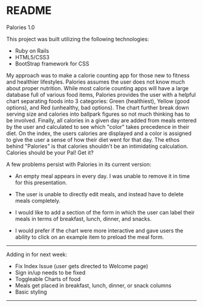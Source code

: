# README

Palories 1.0

This project was built utilizing the following technologies:

- Ruby on Rails
- HTML5/CSS3
- BootStrap framework for CSS

My approach was to make a calorie counting app for those new to fitness and healthier lifestyles. Palories assumes the user does not know much about proper nutrition. While most calorie counting apps will have a large database full of various food items, Palories provides the user with a helpful chart separating foods into 3 categories: Green (healthiest), Yellow (good options), and Red (unhealthy, bad options). The chart further break down serving size and calories into ballpark figures so not much thinking has to be involved. Finally, all calories in a given day are added from meals entered by the user and calculated to see which "color" takes precedence in their diet. On the index, the users calories are displayed and a color is assigned to give the user a sense of how their diet went for that day. The ethos behind "Palories" is that calories shouldn't be an intimidating calculation. Calories should be your Pal! Get it?

A few problems persist with Palories in its current version:

- An empty meal appears in every day. I was unable to remove it in time for this presentation.

- The user is unable to directly edit meals, and instead have to delete meals completely.

- I would like to add a section of the form in which the user can label their meals in terms of breakfast, lunch, dinner, and snacks.

- I would prefer if the chart were more interactive and gave users the ability to click on an example item to preload the meal form.   

*********************************************************************************************************************************
Adding in for next week:

- Fix Index Issue (user gets directed to Welcome page)
- Sign in/up needs to be fixed
- Toggleable Charts of food
- Meals get placed in breakfast, lunch, dinner, or snack columns
- Basic styling

*********************************************************************************************************************************
